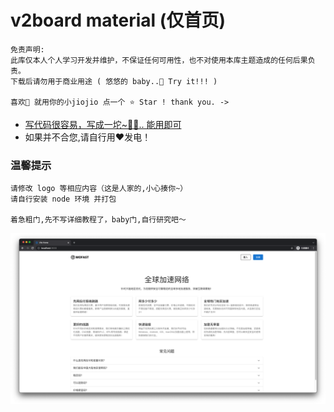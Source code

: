 # v2board material (仅首页)

```
免责声明:
此库仅本人个人学习开发并维护，不保证任何可用性，也不对使用本库主题造成的任何后果负责。
下载后请勿用于商业用途 ( 悠悠的 baby..🌹 Try it!!! )

喜欢🥰 就用你的小jiojio 点一个 ⭐️ Star ! thank you. ->
```

- [写代码很容易，写成一坨~😶‍🌫️.. 能用即可](https://github.com/trekhleb/state-of-the-art-shitcode)
- 如果并不合您,请自行用❤️发电！

### 温馨提示

```
请修改 logo 等相应内容（这是人家的,小心揍你~）
请自行安装 node 环境 并打包

着急粗门,先不写详细教程了，baby门,自行研究吧～ 
```

![img.png](img.png)